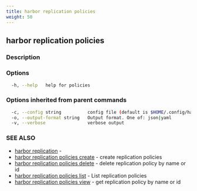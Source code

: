 ```yaml
---
title: harbor replication policies
weight: 50
---
```

## harbor replication policies

### Description

##### 

### Options

```sh
  -h, --help   help for policies
```

### Options inherited from parent commands

```sh
  -c, --config string          config file (default is $HOME/.config/harbor-cli/config.yaml)
  -o, --output-format string   Output format. One of: json|yaml
  -v, --verbose                verbose output
```

### SEE ALSO

* [harbor replication](harbor-replication.md)	 - 
* [harbor replication policies create](harbor-replication-policies-create.md)	 - create replication policies
* [harbor replication policies delete](harbor-replication-policies-delete.md)	 - delete replication policy by name or id
* [harbor replication policies list](harbor-replication-policies-list.md)	 - List replication policies
* [harbor replication policies view](harbor-replication-policies-view.md)	 - get replication policy by name or id

